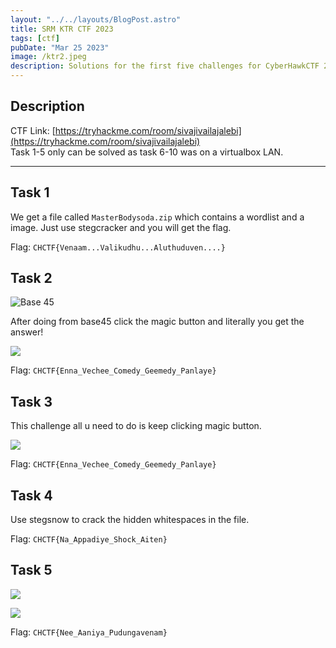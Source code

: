 ```yaml
---
layout: "../../layouts/BlogPost.astro"
title: SRM KTR CTF 2023
tags: [ctf]
pubDate: "Mar 25 2023"
image: /ktr2.jpeg
description: Solutions for the first five challenges for CyberHawkCTF 2023 
---
```


## Description

CTF Link: [https://tryhackme.com/room/sivajivailajalebi](https://tryhackme.com/room/sivajivailajalebi)  
Task 1-5 only can be solved as task 6-10 was on a virtualbox LAN. 

---

## Task 1

We get a file called `MasterBodysoda.zip` which contains a wordlist and a image. Just use stegcracker and you will get the flag.

Flag: `CHCTF{Venaam...Valikudhu...Aluthuduven....}`

## Task 2

![Base 45](/srm-ktr-ctf-2023-base45.png)  

After doing from base45 click the magic button and literally you get the answer!

![](/srm-ktr-ctf-2023-task2.png)

Flag: `CHCTF{Enna_Vechee_Comedy_Geemedy_Panlaye}`

## Task 3

This challenge all u need to do is keep clicking magic button.  

![](/srm-ktr-ctf-2023-magic.png)

Flag: `CHCTF{Enna_Vechee_Comedy_Geemedy_Panlaye}`

## Task 4

Use stegsnow to crack the hidden whitespaces in the file.

Flag: `CHCTF{Na_Appadiye_Shock_Aiten}`

## Task 5

![](/srm-ktr-ctf-2023-task5-1.png)  

![](/srm-ktr-ctf-2023-task5-2.png)

Flag: `CHCTF{Nee_Aaniya_Pudungavenam}`